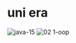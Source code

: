 # uni era
![java-15](https://user-images.githubusercontent.com/59253452/225891783-cc9c4870-ec69-43b6-90c2-38ddb20929a3.jpg)
![02 1-oop](https://user-images.githubusercontent.com/59253452/226135970-2b7bc045-9a7b-4124-8259-23fdf099f0ef.jpg)
